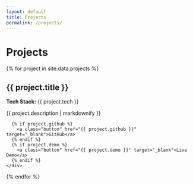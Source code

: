 ```yaml
---
layout: default
title: Projects
permalink: /projects/
---
```


# Projects

<div class="card-grid">
  {% for project in site.data.projects %}
    <div class="card">
      <h2>{{ project.title }}</h2>
      <p><strong>Tech Stack:</strong> {{ project.tech }}</p>
      <p>{{ project.description | markdownify }}</p>

      {% if project.github %}
        <a class="button" href="{{ project.github }}" target="_blank">GitHub</a>
      {% endif %}
      {% if project.demo %}
        <a class="button" href="{{ project.demo }}" target="_blank">Live Demo</a>
      {% endif %}
    </div>
  {% endfor %}
</div>
